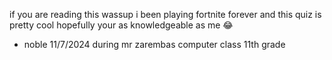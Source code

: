 if you are reading this wassup i been playing fortnite forever and this quiz is pretty cool hopefully your as knowledgeable as me 😂
- noble 11/7/2024 during mr zarembas computer class 11th grade
